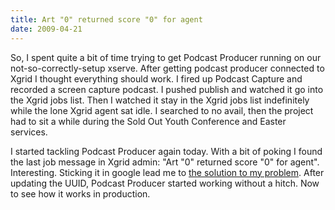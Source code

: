 ```yaml
---
title: Art "0" returned score "0" for agent
date: 2009-04-21
---
```

So, I spent quite a bit of time trying to get Podcast Producer running on our
not-so-correctly-setup xserve. After getting podcast producer connected to
Xgrid I thought everything should work. I fired up Podcast Capture and
recorded a screen capture podcast. I pushed publish and watched it go into
the Xgrid jobs list. Then I watched it stay in the Xgrid jobs list indefinitely
while the lone Xgrid agent sat idle. I searched to no avail, then the project
had to sit a while during the Sold Out Youth Conference and Easter services.

I started tackling Podcast Producer again today. With a bit of poking I found
the last job message in Xgrid admin: "Art "0" returned score "0" for agent".
Interesting. Sticking it in google lead me to [the solution to my problem][1].
After updating the UUID, Podcast Producer started working without a hitch.
Now to see how it works in production.

[1]: http://podcastproducer.org/forums/bugs/910799692

